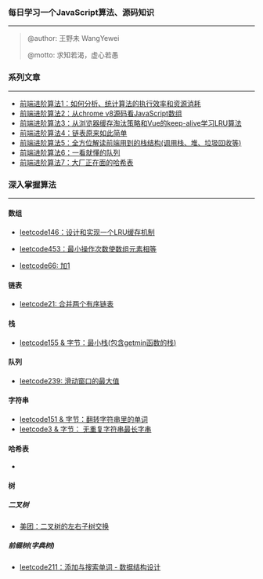 ### 每日学习一个JavaScript算法、源码知识

------

> @author: 王野未 WangYewei
>
> @motto: 求知若渴，虚心若愚

### 系列文章

------

- [前端进阶算法1：如何分析、统计算法的执行效率和资源消耗](https://github.com/WangYeWei/JavaScript_Algorithms/issues/2)
- [前端进阶算法2：从chrome v8源码看JavaScript数组](https://github.com/WangYeWei/JavaScript_Algorithms/issues/3)
- [前端进阶算法3：从浏览器缓存淘汰策略和Vue的keep-alive学习LRU算法](https://github.com/WangYeWei/JavaScript_Algorithms/issues/4)
- [前端进阶算法4：链表原来如此简单](https://github.com/WangYeWei/JavaScript_Algorithms/issues/6)
- [前端进阶算法5：全方位解读前端用到的栈结构(调用栈、堆、垃圾回收等)](https://github.com/WangYeWei/JavaScript_Algorithms/issues/8)
- [前端进阶算法6：一看就懂的队列](https://github.com/WangYeWei/JavaScript_Algorithms/issues/10)
- [前端进阶算法7：大厂正在面的哈希表](https://github.com/WangYeWei/JavaScript_Algorithms/issues/14)

### 深入掌握算法

---

#### 数组

- [leetcode146：设计和实现一个LRU缓存机制](https://github.com/WangYeWei/JavaScript_Algorithms/issues/5)

- [leetcode453：最小操作次数使数组元素相等](https://github.com/WangYeWei/JavaScript_Algorithms/issues/16)

- [leetcode66: 加1](https://github.com/WangYeWei/JavaScript_Algorithms/issues/17)

#### 链表

- [leetcode21: 合并两个有序链表](https://github.com/WangYeWei/JavaScript_Algorithms/issues/7)

#### 栈

- [leetcode155 & 字节：最小栈(包含getmin函数的栈)](https://github.com/WangYeWei/JavaScript_Algorithms/issues/9)

#### 队列

- [leetcode239: 滑动窗口的最大值](https://github.com/WangYeWei/JavaScript_Algorithms/issues/13)

#### 字符串

- [leetcode151 & 字节：翻转字符串里的单词](https://github.com/WangYeWei/JavaScript_Algorithms/issues/12)
- [leetcode3 & 字节： 无重复字符串最长字串](https://github.com/WangYeWei/JavaScript_Algorithms/issues/11)

#### 哈希表

- 

#### 树

##### 二叉树

- [美团：二叉树的左右子树交换](https://github.com/WangYeWei/JavaScript_Algorithms/issues/1)

##### 前缀树(字典树)

- [leetcode211：添加与搜索单词 - 数据结构设计](https://github.com/WangYeWei/JavaScript_Algorithms/issues/15)
